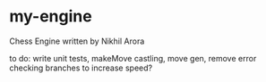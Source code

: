 # my-engine
Chess Engine written by Nikhil Arora

to do:
write unit tests,
makeMove castling,
move gen,
remove error checking branches to increase speed?